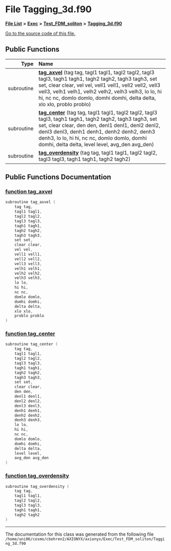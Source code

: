 
# File Tagging\_3d.f90


[**File List**](files.md) **>** [**Exec**](dir_43a12cefb7942b6f49b5b628aafd3192.md) **>** [**Test\_FDM\_soliton**](dir_5cdd3d89825e7a38a6ef6840955c84ea.md) **>** [**Tagging\_3d.f90**](Exec_2Test__FDM__soliton_2Tagging__3d_8f90.md)

[Go to the source code of this file.](Exec_2Test__FDM__soliton_2Tagging__3d_8f90_source.md)


















## Public Functions

| Type | Name |
| ---: | :--- |
|  subroutine | [**tag\_axvel**](Exec_2Test__FDM__soliton_2Tagging__3d_8f90.md#function-tag-axvel) (tag tag, tagl1 tagl1, tagl2 tagl2, tagl3 tagl3, tagh1 tagh1, tagh2 tagh2, tagh3 tagh3, set set, clear clear, vel vel, vell1 vell1, vell2 vell2, vell3 vell3, velh1 velh1, velh2 velh2, velh3 velh3, lo lo, hi hi, nc nc, domlo domlo, domhi domhi, delta delta, xlo xlo, problo problo) <br> |
|  subroutine | [**tag\_center**](Exec_2Test__FDM__soliton_2Tagging__3d_8f90.md#function-tag-center) (tag tag, tagl1 tagl1, tagl2 tagl2, tagl3 tagl3, tagh1 tagh1, tagh2 tagh2, tagh3 tagh3, set set, clear clear, den den, denl1 denl1, denl2 denl2, denl3 denl3, denh1 denh1, denh2 denh2, denh3 denh3, lo lo, hi hi, nc nc, domlo domlo, domhi domhi, delta delta, level level, avg\_den avg\_den) <br> |
|  subroutine | [**tag\_overdensity**](Exec_2Test__FDM__soliton_2Tagging__3d_8f90.md#function-tag-overdensity) (tag tag, tagl1 tagl1, tagl2 tagl2, tagl3 tagl3, tagh1 tagh1, tagh2 tagh2) <br> |








## Public Functions Documentation


### <a href="#function-tag-axvel" id="function-tag-axvel">function tag\_axvel </a>


```cpp
subroutine tag_axvel (
    tag tag,
    tagl1 tagl1,
    tagl2 tagl2,
    tagl3 tagl3,
    tagh1 tagh1,
    tagh2 tagh2,
    tagh3 tagh3,
    set set,
    clear clear,
    vel vel,
    vell1 vell1,
    vell2 vell2,
    vell3 vell3,
    velh1 velh1,
    velh2 velh2,
    velh3 velh3,
    lo lo,
    hi hi,
    nc nc,
    domlo domlo,
    domhi domhi,
    delta delta,
    xlo xlo,
    problo problo
) 
```



### <a href="#function-tag-center" id="function-tag-center">function tag\_center </a>


```cpp
subroutine tag_center (
    tag tag,
    tagl1 tagl1,
    tagl2 tagl2,
    tagl3 tagl3,
    tagh1 tagh1,
    tagh2 tagh2,
    tagh3 tagh3,
    set set,
    clear clear,
    den den,
    denl1 denl1,
    denl2 denl2,
    denl3 denl3,
    denh1 denh1,
    denh2 denh2,
    denh3 denh3,
    lo lo,
    hi hi,
    nc nc,
    domlo domlo,
    domhi domhi,
    delta delta,
    level level,
    avg_den avg_den
) 
```



### <a href="#function-tag-overdensity" id="function-tag-overdensity">function tag\_overdensity </a>


```cpp
subroutine tag_overdensity (
    tag tag,
    tagl1 tagl1,
    tagl2 tagl2,
    tagl3 tagl3,
    tagh1 tagh1,
    tagh2 tagh2
) 
```



------------------------------
The documentation for this class was generated from the following file `/home/uni06/cosmo/cbehren2/AXIONYX/axionyx/Exec/Test_FDM_soliton/Tagging_3d.f90`